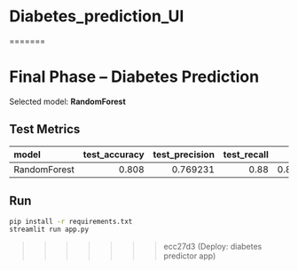 
# Diabetes_prediction_UI
=======
# Final Phase – Diabetes Prediction
Selected model: **RandomForest**

## Test Metrics
| model        |   test_accuracy |   test_precision |   test_recall |   test_f1 |   test_roc_auc |
|:-------------|----------------:|-----------------:|--------------:|----------:|---------------:|
| RandomForest |           0.808 |         0.769231 |          0.88 |  0.820896 |       0.897824 |

## Run
```bash
pip install -r requirements.txt
streamlit run app.py
```
>>>>>>> ecc27d3 (Deploy: diabetes predictor app)
